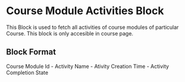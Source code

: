 # Course Module Activities Block

This Block is used to fetch all activities of course modules of particular Course. This block is only accesible in course page.

## Block Format

Course Module Id - Activity Name - Ativity Creation Time - Activity Completion State